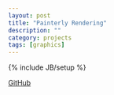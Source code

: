 ```yaml
---
layout: post
title: "Painterly Rendering"
description: ""
category: projects
tags: [graphics]
---
```

{% include JB/setup %}

[GitHub](https://github.com/ScottTodd/PainterlyRendering)
